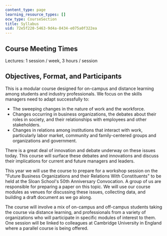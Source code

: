 ```yaml
---
content_type: page
learning_resource_types: []
ocw_type: CourseSection
title: Syllabus
uid: 72e5f220-5463-9d4a-8434-e075a0f322ea
---
```


Course Meeting Times
--------------------

Lectures: 1 session / week, 3 hours / session

Objectives, Format, and Participants
------------------------------------

This is a modular course designed for on-campus and distance learning among students and industry professionals. We focus on the skills managers need to adapt successfully to:

*   The sweeping changes in the nature of work and the workforce.
*   Changes occurring in business organizations, the debates about their roles in society, and their relationships with employees and other stakeholders.
*   Changes in relations among institutions that interact with work, particularly labor market, community and family-centered groups and organizations and government.

There is a great deal of innovation and debate underway on these issues today. This course will surface these debates and innovations and discuss their implications for current and future managers and leaders.

This year we will use the course to prepare for a workshop session on the "Future Business Organizations and their Relations With Constituents" to be held at the Sloan School's 50th Anniversary Convocation. A group of us are responsible for preparing a paper on this topic. We will use our course modules as venues for discussing these issues, collecting data, and building a draft document as we go along.

The course will involve a mix of on-campus and off-campus students taking the course via distance learning, and professionals from a variety of organizations who will participate in specific modules of interest to them. One session will be linked to colleagues at Cambridge University in England where a parallel course is being offered.